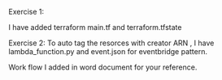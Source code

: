 Exercise 1:

I have added terraform main.tf and terraform.tfstate 

Exercise 2:
To auto tag the resorces with creator ARN , I have lambda_function.py and event.json for eventbridge pattern. 

Work flow I added in word document for your reference.
